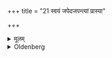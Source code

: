 +++
title = "21 स्वयं जपेदजपन्त्यां प्रास्या"

+++

<details><summary>मूलम्</summary>

स्वयं जपेदजपन्त्यां प्रास्या इति २१
</details>

<details><summary>Oldenberg</summary>

21. If she does not murmur (these words out of shame, &c.), he should murmur (them, saying), 'To her' (instead of 'To me').
</details>
